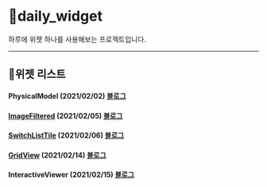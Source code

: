 # &#128197;daily_widget

하루에 위젯 하나를 사용해보는 프로젝트입니다.

---

## &#128193;위젯 리스트

#### PhysicalModel (2021/02/02) [블로그](https://blog.naver.com/flutter_dart/222228353406, "네이버 블로그")

#### [ImageFiltered](https://github.com/tree-victory/daily-widget/blob/master/lib/screen/imagefilter_screen.dart) (2021/02/05) [블로그](https://blog.naver.com/flutter_dart/222231708806, "네이버 블로그")

#### [SwitchListTile](https://github.com/tree-victory/daily-widget/blob/master/lib/screen/switchListTile_screen.dart) (2021/02/06) [블로그](https://blog.naver.com/flutter_dart/222234329154, "네이버 블로그")

#### [GridView](https://github.com/tree-victory/daily-widget/blob/master/lib/screen/gridView_screen.dart) (2021/02/14) [블로그](https://blog.naver.com/PostView.nhn?blogId=flutter_dart&logNo=222242906148&categoryNo=6&parentCategoryNo=&from=thumbnailList, "네이버 블로그")

#### InteractiveViewer (2021/02/15) [블로그](https://blog.naver.com/PostView.nhn?blogId=flutter_dart&logNo=222244192706&categoryNo=6&parentCategoryNo=&from=thumbnailList)
